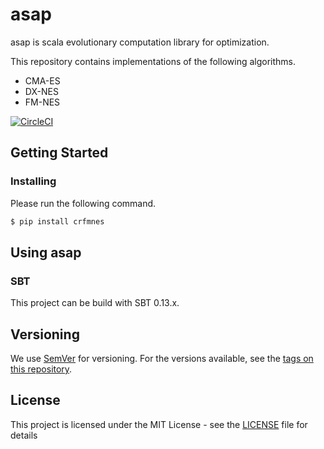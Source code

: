 # asap

asap is scala evolutionary computation library for optimization.

This repository contains implementations of the following algorithms.

* CMA-ES
* DX-NES
* FM-NES


[![CircleCI](https://circleci.com/gh/nmasahiro/asap/tree/master.svg?style=shield)](https://circleci.com/gh/nmasahiro/asap/tree/master)


## Getting Started

### Installing

Please run the following command.

```bash
$ pip install crfmnes
```

## Using asap

### SBT

This project can be build with SBT 0.13.x.


## Versioning

We use [SemVer](http://semver.org/) for versioning. For the versions available, see the [tags on this repository](https://github.com/nmasahiro/crfmnes/tags). 


## License

This project is licensed under the MIT License - see the [LICENSE](https://github.com/nmasahiro/asap/blob/master/LICENSE) file for details
